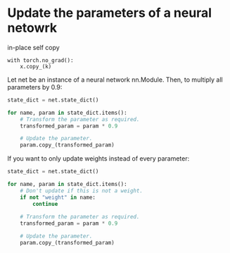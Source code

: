 # Update the parameters of a neural netowrk

in-place self copy

```
with torch.no_grad():
    x.copy_(k)
```    

Let net be an instance of a neural network nn.Module. Then, to multiply all parameters by 0.9:

```python
state_dict = net.state_dict()

for name, param in state_dict.items():
    # Transform the parameter as required.
    transformed_param = param * 0.9

    # Update the parameter.
    param.copy_(transformed_param)
```    

If you want to only update weights instead of every parameter:

```python
state_dict = net.state_dict()

for name, param in state_dict.items():
    # Don't update if this is not a weight.
    if not "weight" in name:
        continue
    
    # Transform the parameter as required.
    transformed_param = param * 0.9

    # Update the parameter.
    param.copy_(transformed_param)
```    
